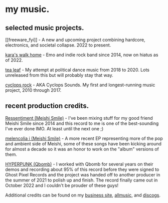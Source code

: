 # my music.

## selected music projects.

[[freeware_fyi]] - A new and upcoming project combining hardcore, electronics, and societal collapse. 2022 to present.

[kara's walk home](https://karaswalkhome.mortgage/music) - Emo and indie rock band since 2014, now on hiatus as of 2022. 

[tea leaf](https://tea-leaf.bandcamp.com/music) - My attempt at political dance music from 2018 to 2020. Lots unreleased from this but will probably stay that way.

[cyclops rock](https://cyclopssounds.bandcamp.com/music) - AKA Cyclops Sounds. My first and longest-running music project, 2010 through 2017.

## recent production credits.

[Ressentiment (Meishi Smile)](https://meishismile.bandcamp.com/album/ressentiment) - I've been mixing stuff for my good friend Meishi Smile since 2014 and this record to me is one of the best-sounding I've ever done IMO. At least until the next one ;)

[melencolia i (Meishi Smile)](https://meishismile.bandcamp.com/album/melencolia-i) - A more recent EP representing more of the pop and ambient side of Meishi, some of these songs have been kicking around for almost a decade so it was an honor to work on the "album" versions of them.

[HYPERPUNK (Qbomb)](https://qbomb.bandcamp.com/album/hyperpunk) - I worked with Qbomb for several years on their demos and recording about 95% of this record before they were signed to Ghost Pixel Records and the project was handed off to another producer in the summer of 2021 to polish up and finish. The record finally came out in October 2022 and I couldn't be prouder of these guys!

Additional credits can be found on my [business site](https://www.cyclopssound.com), [allmusic](https://www.allmusic.com/artist/rob-duffy-mn0003636481), and [discogs](https://www.discogs.com/artist/4646318-Rob-Duffy).